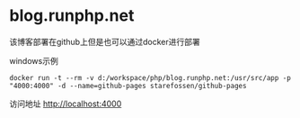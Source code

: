 # blog.runphp.net

该博客部署在github上但是也可以通过docker进行部署

windows示例
```
docker run -t --rm -v d:/workspace/php/blog.runphp.net:/usr/src/app -p "4000:4000" -d --name=github-pages starefossen/github-pages
```

访问地址 <http://localhost:4000>
